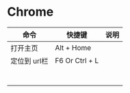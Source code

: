 # Chrome

| 命令         | 快捷键           | 说明 |
| ------------ | ---------------- | ---- |
| 打开主页     | Alt  + Home      |      |
| 定位到 url栏 | F6  Or  Ctrl + L |      |
|              |                  |      |
|              |                  |      |
|              |                  |      |
|              |                  |      |
|              |                  |      |
|              |                  |      |
|              |                  |      |

